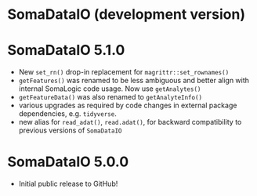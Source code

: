 # SomaDataIO (development version)

# SomaDataIO 5.1.0

* New `set_rn()` drop-in replacement for `magrittr::set_rownames()`
* `getFeatures()` was renamed to be less ambiguous and better align with
  internal SomaLogic code usage. Now use `getAnalytes()`
* `getFeatureData()` was also renamed to `getAnalyteInfo()`
* various upgrades as required by code changes in external 
  package dependencies, e.g. `tidyverse`.
* new alias for `read_adat()`, `read.adat()`, for backward compatibility
  to previous versions of `SomaDataIO`

# SomaDataIO 5.0.0

* Initial public release to GitHub!

